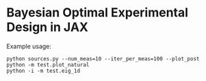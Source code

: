 # Bayesian Optimal Experimental Design in JAX


Example usage:

```
python sources.py --num_meas=10 --iter_per_meas=100 --plot_post
python -m test.plot_natural
python -i -m test.eig_1d
```
